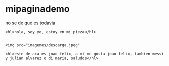 # mipaginademo
no se de que es todavia
<!DOCTYPE html>
<html lang="en">
<head>
    <meta charset="UTF-8">
    <meta name="viewport" content="width=device-width, initial-scale=1.0">
    <title>Santino alderete</title>
</head>
<body>

    <hl>hola, soy yo, estoy en mi pieza</hl>


    <img src="imagenes/descarga.jpeg"

    <hl>este de aca es joao felix, a mi me gusta joao felix, tambien messi y julian alvarez o di maria, saludos</hl>

</body>
</html>
